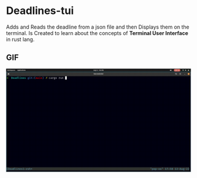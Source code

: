 # Deadlines-tui

Adds and Reads the deadline from a json file and then Displays them on the terminal.
Is Created to learn about the concepts of **Terminal User Interface** in rust lang.

## GIF
![](https://github.com/Bharadwaja-rao-D/Deadlines-tui/blob/main/Demo.gif)
